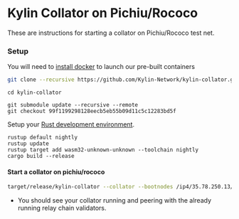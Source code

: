 # Kylin Collator on Pichiu/Rococo



These are instructions for starting a collator on Pichiu/Rococo test net.

### Setup

You will need to [install docker](https://www.docker.com/products/docker-desktop) to launch our pre-built containers

```bash
git clone --recursive https://github.com/Kylin-Network/kylin-collator.git
```
```
cd kylin-collator
```
```
git submodule update --recursive --remote
git checkout 99f1199298128eecb5eb55b09d11c5c12283bd5f
```

Setup your [Rust development environment](https://substrate.dev/docs/en/knowledgebase/getting-started). 
  
```
rustup default nightly
rustup update
rustup target add wasm32-unknown-unknown --toolchain nightly
cargo build --release
```  
 
#### Start a collator on pichiu/rococo

```bash
target/release/kylin-collator --collator --bootnodes /ip4/35.78.250.13/tcp/40333/p2p/12D3KooWQ3stLjQa4R1Rrccw1s9ViZHna37iuosaAcS2bmzUn9oe  --unsafe-ws-external  --name pichiu-collator-<your id> --force-authoring --parachain-id 2102 --chain ./pichiu-rococo-parachain-2102.json --port 40333 --ws-port 8844 --rpc-cors all --log parachain:debug  -- --execution wasm --chain ./rococo.json --port 30343 --ws-port 9977 
```

- You should see your collator running and peering with the already running relay chain validators.

